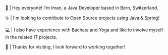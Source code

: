 👋 | Hey everyone! I'm Iman, a Java Developer based in Bern, Switzerland.

☕ | I'm looking to contribute to Open Source projects using Java & Spring!

💻 | I also have experience with Bachata and Yoga and like to involve myself in the related IT projects.

🌟 | Thanks for visiting, I look forward to working together!


<!---
imndb/imndb is a ✨ special ✨ repository because its `README.md` (this file) appears on your GitHub profile.
You can click the Preview link to take a look at your changes.
--->
